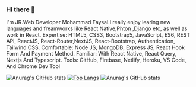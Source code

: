 ### Hi there 👋

I'm JR.Web Developer Mohammad Faysal.I really enjoy learing new languages and freamworks like React Native,Phton ,Django etc, as well as work in React.
Expertise: HTML5, CSS3, Bootstrap5, JavaScript, ES6, REST API, ReactJS, React-Router,NextJS, React-Bootstrap, Authentication, Tailwind CSS.
Comfortable: Node JS, MongoDB, Express JS, React Hook Form And Payment Method.
Familiar: With React Native, React Query, Nextjs And Typescript.
Tools: GitHub, Firebase, Netlify, Heroku, VS Code, And Chrome Dev Tool

![Anurag's GitHub stats](https://github-readme-stats.vercel.app/api?username=MohammadFaysal731&show_icons=true&theme=radical)
[![Top Langs](https://github-readme-stats.vercel.app/api/top-langs/?username=MohammadFaysal731)](https://github.com/anuraghazra/github-readme-stats)
![Anurag's GitHub stats](https://github-readme-stats.vercel.app/api?username=MohammadFaysal731&hide=contribs,prs)
